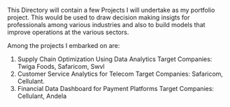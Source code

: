 This Directory will contain a few Projects I will undertake as my portfolio project. This 
would be used to draw decision making insigts for professionals among various industries
and also to build models that improve operations at the various sectors.

Among the projects I embarked on are: 
   1. Supply Chain Optimization Using Data Analytics
      Target Companies: Twiga Foods, Safaricom, Swvl
   2. Customer Service Analytics for Telecom 
      Target Companies: Safaricom, Cellulant.
   3. Financial Data Dashboard for Payment Platforms
      Target Companies: Cellulant, Andela